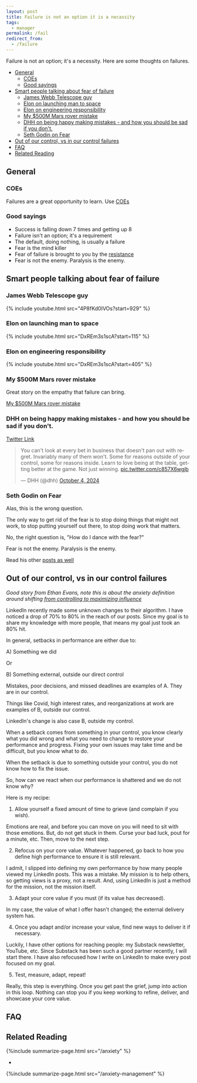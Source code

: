 ```yaml
---
layout: post
title: Failure is not an option it is a necassity
tags:
  - manager
permalink: /fail
redirect_from:
  - /failure
---
```


Failure is not an option; it's a necessity. Here are some thoughts on failures.

<!-- prettier-ignore-start -->
<!-- vim-markdown-toc-start -->

- [General](#general)
  - [COEs](#coes)
  - [Good sayings](#good-sayings)
- [Smart people talking about fear of failure](#smart-people-talking-about-fear-of-failure)
  - [James Webb Telescope guy](#james-webb-telescope-guy)
  - [Elon on launching man to space](#elon-on-launching-man-to-space)
  - [Elon on engineering responsibility](#elon-on-engineering-responsibility)
  - [My \$500M Mars rover mistake](#my-500m-mars-rover-mistake)
  - [DHH on being happy making mistakes - and how you should be sad if you don't.](#dhh-on-being-happy-making-mistakes---and-how-you-should-be-sad-if-you-dont)
  - [Seth Godin on Fear](#seth-godin-on-fear)
- [Out of our control, vs in our control failures](#out-of-our-control-vs-in-our-control-failures)
- [FAQ](#faq)
- [Related Reading](#related-reading)

<!-- vim-markdown-toc-end -->
<!-- prettier-ignore-end -->

## General

### COEs

Failures are a great opportunity to learn. Use [COEs](/coe)

### Good sayings

- Success is falling down 7 times and getting up 8
- Failure isn't an option; it's a requirement
- The default, doing nothing, is usually a failure
- Fear is the mind killer
- Fear of failure is brought to you by the [resistance](/resistance)
- Fear is not the enemy. Paralysis is the enemy.

## Smart people talking about fear of failure

### James Webb Telescope guy

{% include youtube.html src="4P8fKd0IVOs?start=929" %}

### Elon on launching man to space

{% include youtube.html src="DxREm3s1scA?start=115" %}

### Elon on engineering responsibility

{% include youtube.html src="DxREm3s1scA?start=405" %}

### My \$500M Mars rover mistake

Great story on the empathy that failure can bring.

[My \$500M Mars rover mistake](https://www.chrislewicki.com/articles/failurestory)

### DHH on being happy making mistakes - and how you should be sad if you don't.

[Twitter Link](https://x.com/dhh/status/1842262092365324293?s=12)

<blockquote class="twitter-tweet" data-media-max-width="560"><p lang="en" dir="ltr">You can&#39;t look at every bet in business that doesn&#39;t pan out with regret. Invariably many of them won&#39;t. Some for reasons outside of your control, some for reasons inside. Learn to love being at the table, getting better at the game. Not just winning. <a href="https://t.co/c857X6wgjb">pic.twitter.com/c857X6wgjb</a></p>&mdash; DHH (@dhh) <a href="https://twitter.com/dhh/status/1842262092365324293?ref_src=twsrc%5Etfw">October 4, 2024</a></blockquote> <script async src="https://platform.twitter.com/widgets.js" charset="utf-8"></script>

### Seth Godin on Fear

Alas, this is the wrong question.

The only way to get rid of the fear is to stop doing things that might not work, to stop putting yourself out there, to stop doing work that matters.

No, the right question is, "How do I dance with the fear?"

Fear is not the enemy. Paralysis is the enemy.

Read his other [posts as well](https://seths.blog/?s=Fear)

## Out of our control, vs in our control failures

_Good story from Ethan Evans, note this is about the anxiety definition around shifting [from controlling to maximizing influence](/anxiety)_

LinkedIn recently made some unknown changes to their algorithm. I have noticed a drop of 70% to 80% in the reach of our posts. Since my goal is to share my knowledge with more people, that means my goal just took an 80% hit.

In general, setbacks in performance are either due to:

A) Something we did

Or

B) Something external, outside our direct control

Mistakes, poor decisions, and missed deadlines are examples of A. They are in our control.

Things like Covid, high interest rates, and reorganizations at work are examples of B, outside our control.

LinkedIn's change is also case B, outside my control.

When a setback comes from something in your control, you know clearly what you did wrong and what you need to change to restore your performance and progress. Fixing your own issues may take time and be difficult, but you know what to do.

When the setback is due to something outside your control, you do not know how to fix the issue.

So, how can we react when our performance is shattered and we do not know why?

Here is my recipe:

1. Allow yourself a fixed amount of time to grieve (and complain if you wish).

Emotions are real, and before you can move on you will need to sit with those emotions. But, do not get stuck in them. Curse your bad luck, pout for a minute, etc. Then, move to the next step.

2. Refocus on your core value. Whatever happened, go back to how you define high performance to ensure it is still relevant.

I admit, I slipped into defining my own performance by how many people viewed my LinkedIn posts. This was a mistake. My mission is to help others, so getting views is a proxy, not a result. And, using LinkedIn is just a method for the mission, not the mission itself.

3. Adapt your core value if you must (if its value has decreased).

In my case, the value of what I offer hasn't changed; the external delivery system has.

4. Once you adapt and/or increase your value, find new ways to deliver it if necessary.

Luckily, I have other options for reaching people: my Substack newsletter, YouTube, etc. Since Substack has been such a good partner recently, I will start there. I have also refocused how I write on LinkedIn to make every post focused on my goal.

5. Test, measure, adapt, repeat!

Really, this step is everything. Once you get past the grief, jump into action in this loop. Nothing can stop you if you keep working to refine, deliver, and showcase your core value.

## FAQ

## Related Reading

{%include summarize-page.html src="/anxiety" %}

-

{%include summarize-page.html src="/anxiety-management" %}

